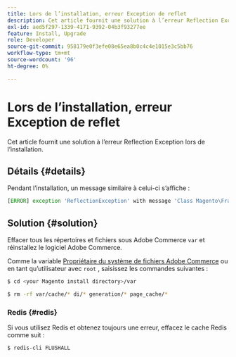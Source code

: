```yaml
---
title: Lors de l’installation, erreur Exception de reflet
description: Cet article fournit une solution à l’erreur Reflection Exception lors de l’installation.
exl-id: aed5f297-1339-4171-9392-04b3f93277ee
feature: Install, Upgrade
role: Developer
source-git-commit: 958179e0f3efe08e65ea8b0c4c4e1015e3c5bb76
workflow-type: tm+mt
source-wordcount: '96'
ht-degree: 0%

---
```


# Lors de l’installation, erreur Exception de reflet

Cet article fournit une solution à l’erreur Reflection Exception lors de l’installation.

## Détails {#details}

Pendant l’installation, un message similaire à celui-ci s’affiche :

```php
[ERROR] exception 'ReflectionException' with message 'Class Magento\Framework\StoreManagerInterface does not exist' in /<path>/lib/internal/Magento/Framework/Code/Reader/ClassReader.php
```

## Solution {#solution}

Effacer tous les répertoires et fichiers sous Adobe Commerce `var` et réinstallez le logiciel Adobe Commerce.

Comme la variable [Propriétaire du système de fichiers Adobe Commerce](https://devdocs.magento.com/guides/v2.3/install-gde/prereq/file-sys-perms-over.html) ou en tant qu’utilisateur avec `root` , saisissez les commandes suivantes :

```bash
$ cd <your Magento install directory>/var
```

```bash
$ rm -rf var/cache/* di/* generation/* page_cache/*
```

### Redis {#redis}

Si vous utilisez Redis et obtenez toujours une erreur, effacez le cache Redis comme suit :

```bash
$ redis-cli FLUSHALL
```
